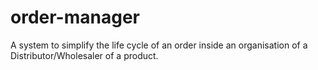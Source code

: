 # order-manager
A system to simplify the life cycle of an order inside an organisation of a Distributor/Wholesaler of a product. 
